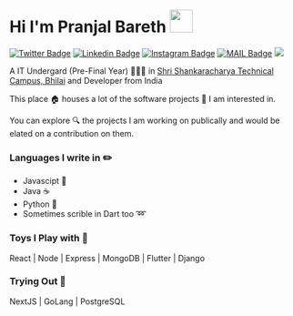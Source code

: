 # Hi I'm Pranjal Bareth <img src="https://media.tenor.com/images/7e96d994f29b388f63f7aa77ff2bea78/tenor.gif" width="40px">

[![Twitter Badge](https://img.shields.io/badge/-@PranjalBareth-1ca0f1?style=flat-square&labelColor=1ca0f1&logo=twitter&logoColor=white&link=https://twitter.com/PranjalBareth)](https://twitter.com/pranjalbareth) [![Linkedin Badge](https://img.shields.io/badge/-pranjalbareth-blue?style=flat-square&logo=Linkedin&logoColor=white&link=https://www.linkedin.com/in/PranjalBareth/)](https://www.linkedin.com/in/pranjalbareth/) [![Instagram Badge](https://img.shields.io/badge/-@PranjalBareth-03a57a?style=flat-square&labelColor=white&logo=Instagram&link=https://instagram.com/pranjal_bareth/)](https://instagram.com/PranjalBareth)
[![MAIL Badge](https://img.shields.io/badge/-pranjalnirmala@gmail.com-c14438?style=flat-square&logo=Gmail&logoColor=white&link=mailto:pranjalnirmala@gmail.com)](mailto:pranjalnirmala@gmail.com)
![](https://komarev.com/ghpvc/?username=PranjalBareth&style=flat-square)

A IT Undergard (Pre-Final Year) 👨🏻‍💻 in [Shri Shankaracharya Technical Campus, Bhilai](https://sstc.ac.in) and Developer from India


This place :house: houses a lot of the software projects :telescope: I am interested in.

You can explore :mag: the projects I am working on publically and would be elated on a contribution on them.

### Languages I write in :pencil2:

- Javascipt :scroll:
- Java :coffee:
- Python :snake:
- Sometimes scrible in Dart too :loop:

### Toys I Play with :abacus:

 React | Node | Express | MongoDB | Flutter | Django 

### Trying Out :athletic_shoe:

NextJS | GoLang | PostgreSQL
